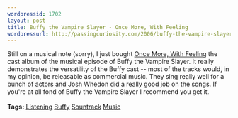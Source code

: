 ```yaml
---
wordpressid: 1702
layout: post
title: Buffy the Vampire Slayer - Once More, With Feeling
wordpressurl: http://passingcuriosity.com/2006/buffy-the-vampire-slayer-once-more-with-feeling/
---
```

Still on a musical note (sorry), I just bought <a class="title" href="http://phobos.apple.com/WebObjects/MZStore.woa/wa/viewAlbum?id=14768805">Once More, With Feeling</a> the cast album of the musical episode of <span class="title">Buffy the Vampire Slayer</span>. It really demonstrates the versatility of the Buffy cast -- most of the tracks would, in my opinion, be releasable as commercial music. They sing really well for a bunch of actors and Josh Whedon did a really good job on the songs. If you're at all fond of <span class="title">Buffy the Vampire Slayer</span> I recommend you get it.<br /><br /><span class="tags"><strong>Tags:</strong> <a rel="tag" href="http://del.icio.us/thsutton/listening">Listening</a> <a rel="tag" href="http://del.icio.us/thsutton/buffy">Buffy</a> <a rel="tag" href="http://del.icio.us/thsutton/soundtrack">Sountrack</a> <a rel="tag" href="http://del.icio.us/thsutton/music">Music</a></span>
